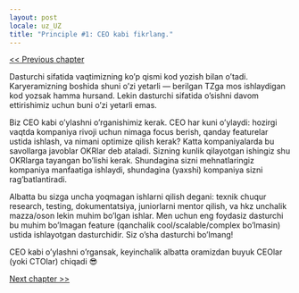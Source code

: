 ```yaml
---
layout: post
locale: uz_UZ
title: "Principle #1: CEO kabi fikrlang."
---
```


[<< Previous chapter](/2024/01/24/dasturchi-sifatida-o_sishning-10ta-sifatlari-series.html)

Dasturchi sifatida vaqtimizning ko’p qismi kod yozish bilan o’tadi. Karyeramizning boshida shuni o’zi yetarli — berilgan
TZga mos ishlaydigan kod yozsak hamma hursand. Lekin dasturchi sifatida o’sishni davom ettirishimiz uchun buni o’zi
yetarli emas.

Biz CEO kabi o’ylashni o’rganishimiz kerak. CEO har kuni o’ylaydi: hozirgi vaqtda kompaniya rivoji uchun nimaga focus
berish, qanday featurelar ustida ishlash, va nimani optimize qilish kerak? Katta kompaniyalarda bu savollarga javoblar
OKRlar deb ataladi. Sizning kunlik qilayotgan ishingiz shu OKRlarga tayangan bo’lishi kerak. Shundagina sizni
mehnatlaringiz kompaniya manfaatiga ishlaydi, shundagina (yaxshi) kompaniya sizni rag’batlantiradi.

Albatta bu sizga uncha yoqmagan ishlarni qilish degani: texnik chuqur research, testing, dokumentatsiya, juniorlarni
mentor qilish, va hkz unchalik mazza/oson lekin muhim bo’lgan ishlar. Men uchun eng foydasiz dasturchi bu muhim
bo’lmagan feature (qanchalik cool/scalable/complex bo’lmasin) ustida ishlayotgan dasturchidir. Siz o’sha dasturchi
bo’lmang!

CEO kabi o’ylashni o’rgansak, keyinchalik albatta oramizdan buyuk CEOlar (yoki CTOlar) chiqadi 😎

[Next chapter >>](/2024/01/26/principle-2-tosiqlarga-rozi-bolmang.html)
